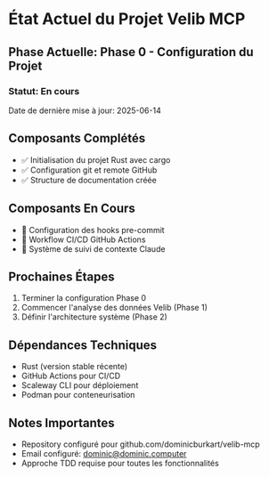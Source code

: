 # État Actuel du Projet Velib MCP

## Phase Actuelle: Phase 0 - Configuration du Projet

### Statut: En cours
Date de dernière mise à jour: 2025-06-14

## Composants Complétés
- ✅ Initialisation du projet Rust avec cargo
- ✅ Configuration git et remote GitHub
- ✅ Structure de documentation créée

## Composants En Cours
- 🔄 Configuration des hooks pre-commit
- 🔄 Workflow CI/CD GitHub Actions
- 🔄 Système de suivi de contexte Claude

## Prochaines Étapes
1. Terminer la configuration Phase 0
2. Commencer l'analyse des données Velib (Phase 1)
3. Définir l'architecture système (Phase 2)

## Dépendances Techniques
- Rust (version stable récente)
- GitHub Actions pour CI/CD
- Scaleway CLI pour déploiement
- Podman pour conteneurisation

## Notes Importantes
- Repository configuré pour github.com/dominicburkart/velib-mcp
- Email configuré: dominic@dominic.computer
- Approche TDD requise pour toutes les fonctionnalités